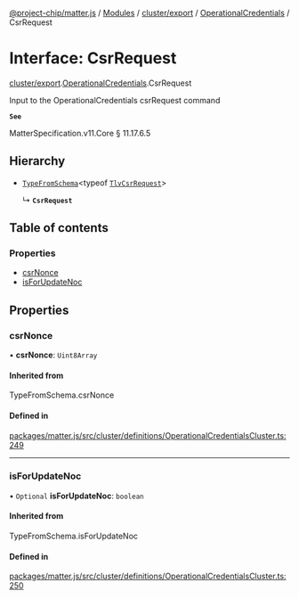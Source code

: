[@project-chip/matter.js](../README.md) / [Modules](../modules.md) / [cluster/export](../modules/cluster_export.md) / [OperationalCredentials](../modules/cluster_export.OperationalCredentials.md) / CsrRequest

# Interface: CsrRequest

[cluster/export](../modules/cluster_export.md).[OperationalCredentials](../modules/cluster_export.OperationalCredentials.md).CsrRequest

Input to the OperationalCredentials csrRequest command

**`See`**

MatterSpecification.v11.Core § 11.17.6.5

## Hierarchy

- [`TypeFromSchema`](../modules/tlv_export.md#typefromschema)\<typeof [`TlvCsrRequest`](../modules/cluster_export.OperationalCredentials.md#tlvcsrrequest)\>

  ↳ **`CsrRequest`**

## Table of contents

### Properties

- [csrNonce](cluster_export.OperationalCredentials.CsrRequest.md#csrnonce)
- [isForUpdateNoc](cluster_export.OperationalCredentials.CsrRequest.md#isforupdatenoc)

## Properties

### csrNonce

• **csrNonce**: `Uint8Array`

#### Inherited from

TypeFromSchema.csrNonce

#### Defined in

[packages/matter.js/src/cluster/definitions/OperationalCredentialsCluster.ts:249](https://github.com/project-chip/matter.js/blob/c0d55745d5279e16fdfaa7d2c564daa31e19c627/packages/matter.js/src/cluster/definitions/OperationalCredentialsCluster.ts#L249)

___

### isForUpdateNoc

• `Optional` **isForUpdateNoc**: `boolean`

#### Inherited from

TypeFromSchema.isForUpdateNoc

#### Defined in

[packages/matter.js/src/cluster/definitions/OperationalCredentialsCluster.ts:250](https://github.com/project-chip/matter.js/blob/c0d55745d5279e16fdfaa7d2c564daa31e19c627/packages/matter.js/src/cluster/definitions/OperationalCredentialsCluster.ts#L250)
